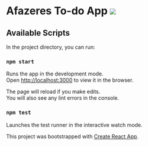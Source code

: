 # Afazeres To-do App ![](https://travis-ci.org/jorgemdnt/afazeres.svg?branch=master)

## Available Scripts

In the project directory, you can run:

### `npm start`

Runs the app in the development mode.<br>
Open [http://localhost:3000](http://localhost:3000) to view it in the browser.

The page will reload if you make edits.<br>
You will also see any lint errors in the console.

### `npm test`

Launches the test runner in the interactive watch mode.<br>

This project was bootstrapped with [Create React App](https://github.com/facebook/create-react-app).
